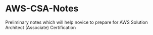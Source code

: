 # AWS-CSA-Notes

Preliminary notes which will help novice to prepare for AWS Solution Architect (Associate) Certification
